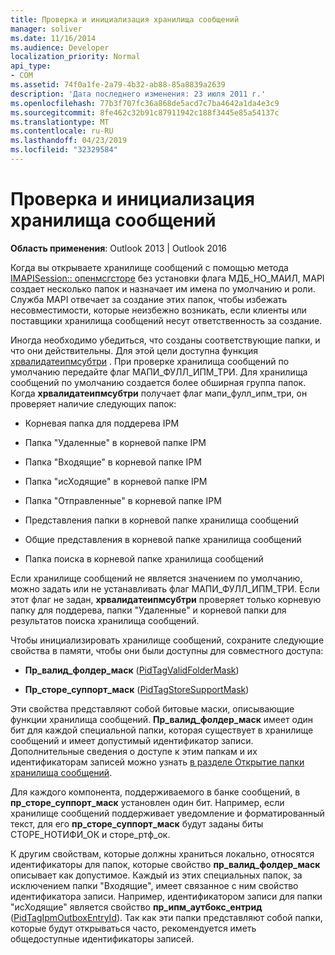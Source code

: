 ```yaml
---
title: Проверка и инициализация хранилища сообщений
manager: soliver
ms.date: 11/16/2014
ms.audience: Developer
localization_priority: Normal
api_type:
- COM
ms.assetid: 74f0a1fe-2a79-4b32-ab88-85a8839a2639
description: 'Дата последнего изменения: 23 июля 2011 г.'
ms.openlocfilehash: 77b3f707fc36a868de5acd7c7ba4642a1da4e3c9
ms.sourcegitcommit: 8fe462c32b91c87911942c188f3445e85a54137c
ms.translationtype: MT
ms.contentlocale: ru-RU
ms.lasthandoff: 04/23/2019
ms.locfileid: "32329584"
---
```

# <a name="validating-and-initializing-a-message-store"></a>Проверка и инициализация хранилища сообщений

  
  
**Область применения**: Outlook 2013 | Outlook 2016 
  
Когда вы открываете хранилище сообщений с помощью метода [IMAPISession:: опенмсгсторе](imapisession-openmsgstore.md) без установки флага МДБ_НО_МАИЛ, MAPI создает несколько папок и назначает им имена по умолчанию и роли. Служба MAPI отвечает за создание этих папок, чтобы избежать несовместимости, которые неизбежно возникать, если клиенты или поставщики хранилища сообщений несут ответственность за создание. 
  
Иногда необходимо убедиться, что созданы соответствующие папки, и что они действительны. Для этой цели доступна функция [хрвалидатеипмсубтри](hrvalidateipmsubtree.md) . При проверке хранилища сообщений по умолчанию передайте флаг МАПИ_ФУЛЛ_ИПМ_ТРИ. Для хранилища сообщений по умолчанию создается более обширная группа папок. Когда **хрвалидатеипмсубтри** получает флаг мапи_фулл_ипм_три, он проверяет наличие следующих папок: 
  
- Корневая папка для поддерева IPM
    
- Папка "Удаленные" в корневой папке IPM
    
- Папка "Входящие" в корневой папке IPM
    
- Папка "исХодящие" в корневой папке IPM
    
- Папка "Отправленные" в корневой папке IPM
    
- Представления папки в корневой папке хранилища сообщений
    
- Общие представления в корневой папке хранилища сообщений
    
- Папка поиска в корневой папке хранилища сообщений
    
Если хранилище сообщений не является значением по умолчанию, можно задать или не устанавливать флаг МАПИ_ФУЛЛ_ИПМ_ТРИ. Если этот флаг не задан, **хрвалидатеипмсубтри** проверяет только корневую папку для поддерева, папки "Удаленные" и корневой папки для результатов поиска хранилища сообщений. 
  
Чтобы инициализировать хранилище сообщений, сохраните следующие свойства в памяти, чтобы они были доступны для совместного доступа:
  
- **Пр_валид_фолдер_маск** ([PidTagValidFolderMask](pidtagvalidfoldermask-canonical-property.md))
    
- **Пр_сторе_суппорт_маск** ([PidTagStoreSupportMask](pidtagstoresupportmask-canonical-property.md))
    
Эти свойства представляют собой битовые маски, описывающие функции хранилища сообщений. **Пр_валид_фолдер_маск** имеет один бит для каждой специальной папки, которая существует в хранилище сообщений и имеет допустимый идентификатор записи. Дополнительные сведения о доступе к этим папкам и их идентификаторам записей можно узнать [в разделе Открытие папки хранилища сообщений](opening-a-message-store-folder.md). 
  
 Для каждого компонента, поддерживаемого в банке сообщений, в **пр_сторе_суппорт_маск** установлен один бит. Например, если хранилище сообщений поддерживает уведомление и форматированный текст, для его **пр_сторе_суппорт_маск** будут заданы биты СТОРЕ_НОТИФИ_ОК и сторе_ртф_ок. 
  
К другим свойствам, которые должны храниться локально, относятся идентификаторы для папок, которые свойство **пр_валид_фолдер_маск** описывает как допустимое. Каждый из этих специальных папок, за исключением папки "Входящие", имеет связанное с ним свойство идентификатора записи. Например, идентификатором записи для папки "исХодящие" является свойство **пр_ипм_аутбокс_ентрид** ([PidTagIpmOutboxEntryId](pidtagipmoutboxentryid-canonical-property.md)). Так как эти папки представляют собой папки, которые будут открываться часто, рекомендуется иметь общедоступные идентификаторы записей.
  

